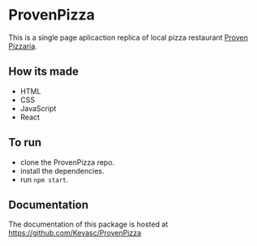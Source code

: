 # ProvenPizza

This is a single page aplicaction replica of local pizza restaurant [Proven Pizzaria](https://www.provenpizzeria.co.uk/).

## How its made 
- HTML
- CSS
- JavaScript
- React


## To run 
- clone the ProvenPizza repo.
- install the dependencies.
- run `npm start`.


## Documentation

The documentation of this package is hosted at https://github.com/Kevasc/ProvenPizza
